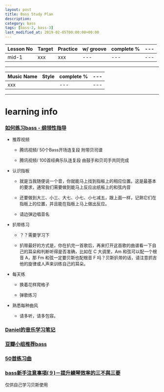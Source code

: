 ```yaml
---
layout: post
title: Bass Study Plan
description: 
category: bass
tags: [bass-2, bass-3]
last_modified_at: 2019-02-05T00:00:00+00:00
---
```



| Lesson No | Target | Practice | w/ groove  | complete % | --- |
| --- | --- | --- | --- | --- | --- |
| mid-1 | xxx | xxx | --- | --- | --- |

<hr>

| Music Name | Style | complete % | --- |
| --- | --- | --- | --- |
| xxx |  | --- | --- |

<hr>

# learning info 

### [如何练习bass - 纲领性指导](https://zhuanlan.zhihu.com/p/28292824)

- 推荐视频

    - 腾讯视频/ 50个Bass开场连复段 附带贝司谱

    - 腾讯视频/ 100首经典乐队连复段 由鼓手和贝司手共同完成

- 认识指板

    - 就是当我随便说一个音，你就能马上找到指板上的相应位置。这是最基本的要求，通常我们需要做到能马上反应出纸板上的和弦内音

    - 还要做到大三、小三、大七、小七、小七减五，跟上面一样，记熟它们在指板上的位置，并且能在指板上马上做出反应。

    - 请边弹边唱音名

- 扒带练习

    - ？？需要学习下

    - 扒带最好的方式是，你在扒完一首歌后，再来打开这首歌的曲谱看一下自己的耳朵和判断听得是否准确，比如在 C 大调里，Am 和弦可以配一个根音 A，那 Fm 和弦一定要贝斯也配根音 F 吗？贝斯扒带的话，请注意抓吉他的旋律或人声来训练自己的耳朵。

- 每天练

    - 换着花样爬格子

    - 弹歌练习

- 熟悉每种曲风

    - 请多听，请多包容。    
    
### [Daniel的音乐学习笔记](http://danielbassnote.blogspot.com/2014/09/5-walking-bass.html)

### [豆瓣小组推荐bass](https://www.douban.com/group/topic/3603299/)

### [50首练习曲](https://www.byguitar.com/zine/109)

### [bass新手注意事項(９)－提升練琴效率的三不與三要](https://blog.xuite.net/bassgogogo/wretch/88727545-bass%E6%96%B0%E6%89%8B%E6%B3%A8%E6%84%8F%E4%BA%8B%E9%A0%85%28%EF%BC%99%29%EF%BC%8D%E6%8F%90%E5%8D%87%E7%B7%B4%E7%90%B4%E6%95%88%E7%8E%87%E7%9A%84%E4%B8%89%E4%B8%8D%E8%88%87%E4%B8%89%E8%A6%81)

仅供自己学习贝斯使用


